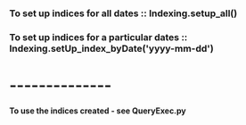 ###  To set up indices for all dates :: Indexing.setup_all()   

###  To set up indices for a particular dates :: Indexing.setUp_index_byDate('yyyy-mm-dd')

# --------------

#### To use the indices created  - see QueryExec.py

